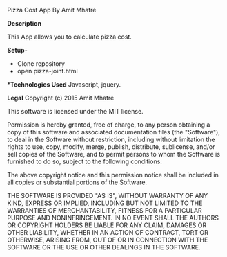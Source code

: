 Pizza Cost App
By Amit Mhatre

**Description**

This App allows you to calculate pizza cost.


**Setup**-

* Clone repository
* open pizza-joint.html


***Technologies Used**
Javascript, jquery.

**Legal**
Copyright (c) 2015 Amit Mhatre

This software is licensed under the MIT license.

Permission is hereby granted, free of charge, to any person obtaining a copy of this software and
 associated documentation files (the "Software"), to deal in the Software without restriction, including
without limitation the rights to use, copy, modify, merge, publish, distribute, sublicense, and/or sell
copies of the Software, and to permit persons to whom the Software is furnished to do so, subject to the
following conditions:

The above copyright notice and this permission notice shall be included in all copies or substantial
portions of the Software.

THE SOFTWARE IS PROVIDED "AS IS", WITHOUT WARRANTY OF ANY KIND, EXPRESS OR IMPLIED, INCLUDING BUT NOT
LIMITED TO THE WARRANTIES OF MERCHANTABILITY, FITNESS FOR A PARTICULAR PURPOSE AND NONINFRINGEMENT. IN NO
 EVENT SHALL THE AUTHORS OR COPYRIGHT HOLDERS BE LIABLE FOR ANY CLAIM, DAMAGES OR OTHER LIABILITY, WHETHER
IN AN ACTION OF CONTRACT, TORT OR OTHERWISE, ARISING FROM, OUT OF OR IN CONNECTION WITH THE SOFTWARE OR
THE USE OR OTHER DEALINGS IN THE SOFTWARE.

